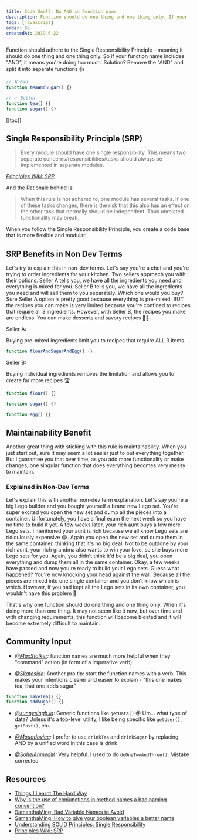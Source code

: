```yaml
---
title: Code Smell: No AND in Function name
description: Function should do one thing and one thing only. If your function name includes AND, it means you're doing too much! Let's fix this...
tags: [javascript]
order: 66
createdAt: 2019-6-22
---
```


Function should adhere to the Single Responsibility Principle - meaning it should do one thing and one thing only. So if your function name includes "AND", it means you're doing too much. Solution? Remove the "AND" and split it into separate functions 👍

```javascript
// ❌ Bad
function teaAndSugar() {}

// ✅ Better
function tea() {}
function sugar() {}
```

[[toc]]

## Single Responsibility Principle (SRP)

> Every module should have one single responsibility. This means two separate concerns/responsibilities/tasks should always be implemented in separate modules.

_[Principles Wiki: SRP](http://www.principles-wiki.net/principles:single_responsibility_principle)_

And the Rationale behind is:

> When this rule is not adhered to, one module has several tasks. If one of these tasks changes, there is the risk that this also has an effect on the other task that normally should be independent. Thus unrelated functionality may break.

When you follow the Single Responsibility Principle, you create a code base that is more flexible and modular.

## SRP Benefits in Non Dev Terms

Let's try to explain this in non-dev terms. Let's say you're a chef and you're trying to order ingredients for your kitchen. Two sellers approach you with their options. Seller A tells you, we have all the ingredients you need and everything is mixed for you. Seller B tells you, we have all the ingredients you need and will sell them to you separately. Which one would you buy? Sure Seller A option is pretty good because everything is pre-mixed. BUT the recipes you can make is very limited because you're confined to recipes that require all 3 ingredients. However, with Seller B, the recipes you make are endless. You can make desserts and savory recipes 👩‍🍳

Seller A:

Buying pre-mixed ingredients limit you to recipes that require ALL 3 items.

```javascript
function flourAndSugarAndEgg() {}
```

Seller B:

Buying individual ingredients removes the limitation and allows you to create far more recipes 🏆

```javascript
function flour() {}

function sugar() {}

function egg() {}
```

## Maintainability Benefit

Another great thing with sticking with this rule is maintainability. When you just start out, sure it may seem a lot easier just to put everything together. But I guarantee you that over time, as you add more functionality or make changes, one singular function that does everything becomes very messy to maintain.

### Explained in Non-Dev Terms

Let's explain this with another non-dev term explanation. Let's say you're a big Lego builder and you bought yourself a brand new Lego set. You're super excited you open the new set and dump all the pieces into a container. Unfortunately, you have a final exam the next week so you have no time to build it yet. A few weeks later, your rich aunt buys a few more Lego sets. I mentioned your aunt is rich because we all know Lego sets are ridiculously expensive 😂. Again you open the new set and dump them in the same container, thinking that it's no big deal. Not to be outdone by your rich aunt, your rich grandma also wants to win your love, so she buys more Lego sets for you. Again, you didn't think it'd be a big deal, you open everything and dump them all in the same container. Okay, a few weeks have passed and now you're ready to build your Lego sets. Guess what happened? You're now knocking your head against the wall. Because all the pieces are mixed into one single container and you don't know which is which. However, if you had kept all the Lego sets in its own container, you wouldn't have this problem 💩

That's why one function should do one thing and one thing only. When it's doing more than one thing. It may not seem like it now, but over time and with changing requirements, this function will become bloated and it will become extremely difficult to maintain.

## Community Input

- _[@MaxStalker](https://twitter.com/samantha_ming/status/1204431457843761154):_ function names are much more helpful when they "command" action (in form of a imperative verb)

- _[@Skateside](https://twitter.com/Skateside/status/1142508099753975809):_ Another pro tip: start the function names with a verb. This makes your intentions clearer and easier to explain - "this one makes tea, that one adds sugar."

```javascript
function makeTea() {}
function addSugar() {}
```

- _[@sunnysingh.io](https://www.instagram.com/sunnysingh.io/):_ Generic functions like `getData()` 😝 Um... what type of data? Unless it's a top-level utility, I like being specific like `getUser()`, `getPost()`, etc.

- _[@Mouadovicc](https://twitter.com/Mouadovicc/status/1142524184997838848):_ I prefer to use `drinkTea` and `drinkSugar` by replacing AND by a unified word in this case is drink

- _[@SohelAhmedM](https://twitter.com/samantha_ming/status/1204431457843761154):_ Very helpful. I used to do `doOneTwoAndThree()`. Mistake corrected

## Resources

- [Things I Learnt The Hard Way](https://blog.juliobiason.net/thoughts/things-i-learnt-the-hard-way/)
- [Why is the use of conjunctions in method names a bad naming convention?](https://softwareengineering.stackexchange.com/questions/255669/why-is-the-use-of-conjunctions-in-method-names-a-bad-naming-convention)
- [SamanthaMing: Bad Variable Names to Avoid](https://www.samanthaming.com/tidbits/36-bad-variable-names-to-avoid)
- [SamanthaMing: How to give your boolean variables a better name](https://www.samanthaming.com/tidbits/34-better-boolean-variable-names)
- [Understanding SOLID Principles: Single Responsibility](https://codeburst.io/understanding-solid-principles-single-responsibility-b7c7ec0bf80)
- [Principles Wiki: SRP](http://www.principles-wiki.net/principles:single_responsibility_principle)
